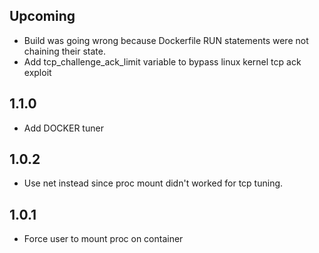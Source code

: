 
## Upcoming

- Build was going wrong because Dockerfile RUN statements were not chaining
their state.
- Add tcp_challenge_ack_limit variable to bypass linux kernel tcp ack exploit

## 1.1.0

- Add DOCKER tuner

## 1.0.2

- Use net instead since proc mount didn't worked for tcp tuning.

## 1.0.1

- Force user to mount proc on container